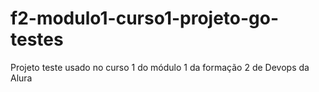 # f2-modulo1-curso1-projeto-go-testes
Projeto teste usado no curso 1 do módulo 1 da formação 2 de Devops da Alura
